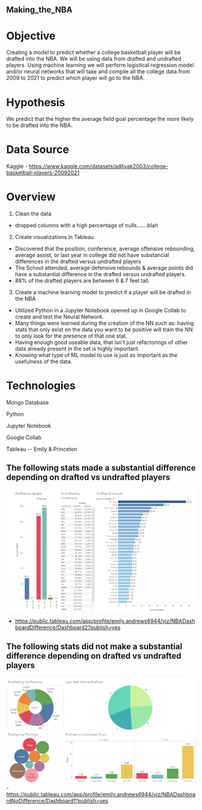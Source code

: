 ## Making_the_NBA
# Objective
Creating a model to predict whether a college basketball player will be drafted into the NBA.  We will be using data from drafted and undrafted players. Using machine learning we will perform logistical regression model and/or neural networks that will take and compile all the college data from 2009 to 2021 to predict which player will go to the NBA.   

# Hypothesis
We predict that the higher the average field goal percentage the more likely to be drafted into the NBA.

# Data Source
Kaggle - https://www.kaggle.com/datasets/adityak2003/college-basketball-players-20092021

# Overview
1. Clean the data
- dropped  columns with a high percentage of nulls.......blah
2. Create visualizations in Tableau
- Discovered that the position, conference, average offensive rebounding, average assist, or last year in college did not have substancial differences in the drafted versus undrafted players
- The School attended, average defensive rebounds & average points did have a substantial difference in the drafted versus undrafted players.    
- 88% of the drafted players are between 6 & 7 feet tall.  
3. Create a machine learning model to predict if a player will be drafted in the NBA
- Utilized Python in a Jupyter Notebook opened up in Google Collab to create and test the Neural Network.
- Many things were learned during the creation of the NN such as: having stats that only exist on the data you want to be positive will train the NN to only look for the presence of that one stat.
- Having enough good useable data, that isn't just refactorings of other data already present in the set is highly important.
- Knowing what type of ML model to use is just as important as the usefulness of the data.

# Technologies
Mongo Database

Python

Jupyter Notebook

Google Collab

Tableau --  Emily & Princeton 

## The following stats made a substantial difference depending on drafted vs undrafted players
![NBA Difference.png](https://github.com/mleroseandrews/Making_the_NBA/blob/Tableau/NBA%20Difference.png)
- https://public.tableau.com/app/profile/emily.andrews6944/viz/NBADashboardDifference/Dashboard2?publish=yes
## The following stats did not make a substantial difference depending on drafted vs undrafted players
![NBA No Difference.png](https://github.com/mleroseandrews/Making_the_NBA/blob/Tableau/NBA%20No%20Difference.png)
-https://public.tableau.com/app/profile/emily.andrews6944/viz/NBADashboardNoDifference/Dashboard1?publish=yes

